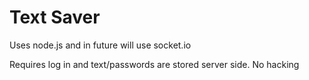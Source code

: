 # Text Saver

Uses node.js and in future will use socket.io

Requires log in and text/passwords are stored server side. No hacking
